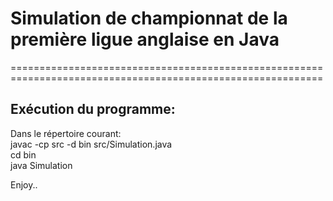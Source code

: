 # Simulation de championnat de la première ligue anglaise en Java
============================================================================================================
## Exécution du programme:
Dans le répertoire courant:  
javac -cp src -d bin src/Simulation.java  
cd bin  
java Simulation  
  
Enjoy..
